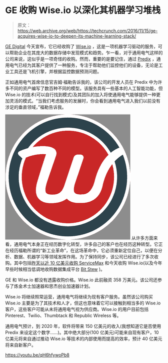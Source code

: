 # GE 收购 Wise.io 以深化其机器学习堆栈 

> 原文：<https://web.archive.org/web/https://techcrunch.com/2016/11/15/ge-acquires-wise-io-to-deepen-its-machine-learning-stack/>

[GE Digital](https://web.archive.org/web/20221208234918/https://www.ge.com/digital/) 今天宣布，它已经收购了 [Wise.io](https://web.archive.org/web/20221208234918/http://www.wise.io/) ，这是一项机器学习驱动的服务，可以帮助企业在其庞大的数据存储中发现模式和趋势。乍一看，对于通用电气这样的公司来说，这似乎是一项奇怪的收购。然而，重要的是要记住，通过 [Predix](https://web.archive.org/web/20221208234918/https://www.ge.com/digital/predix) ，通用电气已经为其客户提供了一种服务，专注于帮助他们监控他们的设备，无论是工业工具还是飞机引擎，并根据监控数据预测问题。

正如通用电气首席信息官吉姆·福勒告诉我的，该公司的开发人员在 Predix 中为许多不同的资产编写了数百种不同的模型。该服务具有一些基本的人工智能功能，但 Wise.io 的技术(可以自行找到模式)及其团队的加入将使通用电气能够提供一种更加灵活的模式。“当我们考虑服务的发展时，你会看到通用电气进入我们以前没有涉足的垂直领域，”福勒告诉我。

[![2hf4wuyu_400x400](img/c4dd6bdab01fa63fe539b9b1dbc6b795.png)](https://web.archive.org/web/20221208234918/https://beta.techcrunch.com/wp-content/uploads/2016/11/2hf4wuyu_400x400.png) 从许多方面来看，通用电气本身正在经历数字化转型，许多自己的客户也在经历这种转型。它正在经历福勒所谓的“新工业革命”，在这场革命中，它必须重新定位自己，以便在分析、数据、机器学习等领域发挥作用。为了保持同步，该公司已经进行了多次收购。其中包括[昨天以近 10 亿美元收购 ServiceMax](https://web.archive.org/web/20221208234918/https://beta.techcrunch.com/2016/11/14/ge-digital-snags-servicemax-for-915-million/) 和今天收购 Wise.io(以及今年早些时候相当低调地收购数据集成平台 [Bit Stew](https://web.archive.org/web/20221208234918/http://www.bitstew.com/) )。

GE 和 Wise.io 都没有透露收购价格。Wise.io 此前融资 358 万美元。该公司还参与了炼金术士加速器和思杰创业加速器计划。

Wise.io 将继续照常运营，通用电气将继续为现有客户服务。虽然该公司购买 Wise.io 主要是为了其技术和人才，但这也意味着它可以接触到相当多的 Wise.io 客户，这些客户可能从未将通用电气视为供应商。Wise.io 的用户目前包括 Pinterest、Twilio、Thumbtack 和 Republic Wireless 等。

通用电气预计，到 2020 年，软件将带来 150 亿美元的收入(我想知道它是否使用 Predix 来设定这个数字……)。其中绝大部分(100 亿美元)可能来自现有客户，10 亿美元将来自通过推动 Wise.io 等技术的内部使用而提高的效率，预计 40 亿美元将来自新客户。

https://youtu.be/qH6hfywoPb8